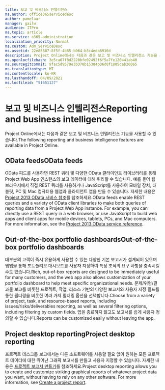 ```yaml
---
title: 보고 및 비즈니스 인텔리전스
ms.author: office365servicedesc
author: pamelaar
manager: gailw
audience: ITPro
ms.topic: article
ms.service: o365-administration
localization_priority: Normal
ms.custom: Adm_ServiceDesc
ms.assetid: 22e85387-8f5f-4b85-b064-b3c4eda8916d
description: Project Online에서는 다음과 같은 보고 및 비즈니스 인텔리전스 기능을 사용할 수 있습니다.
ms.openlocfilehash: 3e5ca67f8d2220bfe02492f6f5a7fe120441ab40
ms.sourcegitcommit: 9fac5d9579e3b370b15384b36d0f1805cab20065
ms.translationtype: MT
ms.contentlocale: ko-KR
ms.lasthandoff: 04/09/2021
ms.locfileid: "51651127"
---
```

# <a name="reporting-and-business-intelligence"></a><span data-ttu-id="d1d21-103">보고 및 비즈니스 인텔리전스</span><span class="sxs-lookup"><span data-stu-id="d1d21-103">Reporting and business intelligence</span></span>

<span data-ttu-id="d1d21-104">Project Online에서는 다음과 같은 보고 및 비즈니스 인텔리전스 기능을 사용할 수 있습니다.</span><span class="sxs-lookup"><span data-stu-id="d1d21-104">The following reporting and business intelligence features are available in Project Online.</span></span>
  
## <a name="odata-feeds"></a><span data-ttu-id="d1d21-105">OData feeds</span><span class="sxs-lookup"><span data-stu-id="d1d21-105">OData feeds</span></span>

<span data-ttu-id="d1d21-p101">OData 피드를 사용하면 REST 쿼리 및 다양한 OData 클라이언트 라이브러리를 통해 Project Web App 인스턴스의 보고 데이터에 대해 쿼리할 수 있습니다. 예를 들어 웹 브라우저에서 직접 REST 쿼리를 사용하거나 JavaScript를 사용하여 모바일 장치, 태블릿, PC 및 Mac 컴퓨터용 웹앱과 클라이언트 앱을 만들 수 있습니다. 자세한 내용은 [Project 2013 OData 서비스 참조](/previous-versions/office/project-odata/jj163015(v=office.15))를 참조하세요.</span><span class="sxs-lookup"><span data-stu-id="d1d21-p101">OData feeds enable REST queries and a variety of OData client libraries to make both queries of reporting data from a Project Web App instance. For example, you can directly use a REST query in a web browser, or use JavaScript to build web apps and client apps for mobile devices, tablets, PCs, and Mac computers. For more information, see the [Project 2013 OData service reference](/previous-versions/office/project-odata/jj163015(v=office.15)).</span></span>
  
## <a name="out-of-the-box-portfolio-dashboards"></a><span data-ttu-id="d1d21-109">Out-of-the-box portfolio dashboards</span><span class="sxs-lookup"><span data-stu-id="d1d21-109">Out-of-the-box portfolio dashboards</span></span>

<span data-ttu-id="d1d21-110">대부분의 고객이 즉시 유용하게 사용할 수 있는 다양한 기본 보고서가 설계되어 있으며 웹앱을 통해 포트폴리오 대시보드를 사용자 지정하여 특정 조직의 요구 사항을 충족시킬 수도 있습니다.</span><span class="sxs-lookup"><span data-stu-id="d1d21-110">Rich, out-of-box reports are designed to be immediately useful for many customers, and the web app also allows customization of your portfolio dashboard to help meet specific organizational needs.</span></span> <span data-ttu-id="d1d21-111">문제/위험/결과물 보고를 비롯한 프로젝트, 작업, 리소스 기반의 다양한 보고서와 사용자 지정 필드를 통한 필터링을 비롯한 여러 가지 필터링 옵션을 선택합니다.</span><span class="sxs-lookup"><span data-stu-id="d1d21-111">Choose from a variety of project, task, and resource-based reports, including issues/risks/deliverables reporting, as well as several filtering options, including filtering by custom fields.</span></span> <span data-ttu-id="d1d21-112">앱을 종료하지 않고도 보고서를 쉽게 사용자 정의할 수 있습니다.</span><span class="sxs-lookup"><span data-stu-id="d1d21-112">Reports can be customized easily without leaving the app.</span></span> 
  
## <a name="project-desktop-reporting"></a><span data-ttu-id="d1d21-113">Project desktop reporting</span><span class="sxs-lookup"><span data-stu-id="d1d21-113">Project desktop reporting</span></span>

<span data-ttu-id="d1d21-p103">프로젝트 데스크톱 보고에서는 다른 소프트웨어를 사용할 필요 없이 원하는 모든 프로젝트 데이터에 대한 뛰어난 그래픽 보고서를 만들고 사용자 지정할 수 있습니다. 자세한 내용은 [프로젝트 보고서 만들기](https://go.microsoft.com/fwlink/?LinkID=823657&amp;clcid=0x409)를 참조하세요.</span><span class="sxs-lookup"><span data-stu-id="d1d21-p103">Project desktop reporting allows you to create and customize striking graphical reports of whatever project data you want, without having to rely on any other software. For more information, see [Create a project report](https://go.microsoft.com/fwlink/?LinkID=823657&amp;clcid=0x409).</span></span>
